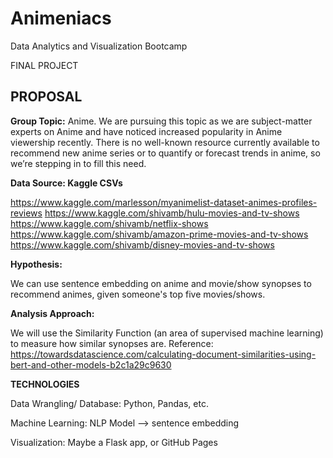 # Animeniacs
Data Analytics and Visualization Bootcamp 


FINAL PROJECT 

## PROPOSAL 

**Group Topic:** Anime.  We are pursuing this topic as we are subject-matter experts on Anime and have noticed increased popularity in Anime viewership recently. There is no well-known resource currently available to recommend new anime series or to quantify or  forecast trends in anime, so we’re stepping in to fill this need. 


**Data Source: Kaggle CSVs** 

https://www.kaggle.com/marlesson/myanimelist-dataset-animes-profiles-reviews
https://www.kaggle.com/shivamb/hulu-movies-and-tv-shows
https://www.kaggle.com/shivamb/netflix-shows
https://www.kaggle.com/shivamb/amazon-prime-movies-and-tv-shows
https://www.kaggle.com/shivamb/disney-movies-and-tv-shows


**Hypothesis:**

We can use sentence embedding on anime and movie/show synopses to recommend animes, given someone's top five movies/shows.



**Analysis Approach:**

We will use the Similarity Function (an area of supervised machine learning) to measure how similar synopses are. 
Reference: https://towardsdatascience.com/calculating-document-similarities-using-bert-and-other-models-b2c1a29c9630



**TECHNOLOGIES**

Data Wrangling/ Database: Python, Pandas, etc. 

Machine Learning: NLP Model --> sentence embedding

Visualization: Maybe a Flask app, or GitHub Pages


